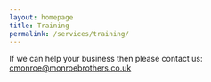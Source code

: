 ```yaml
---
layout: homepage
title: Training
permalink: /services/training/
---
```



If we can help your business then please contact us: [cmonroe@monroebrothers.co.uk](cmonroe@monroebrothers.co.uk)

